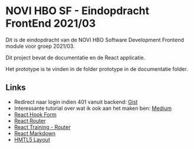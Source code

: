 # NOVI HBO SF - Eindopdracht FrontEnd 2021/03

Dit is de eindopdracht van de NOVI HBO Software Development Frontend module voor groep 2021/03.

Dit project bevat de documentatie en de React applicatie.

Het prototype is te vinden in de folder prototype in de documentatie folder.

## Links

* Redirect naar login indien 401 vanuit backend: [Gist](https://gist.github.com/bmnepali/fa0603d97e7fa0eb2d7ac9be7e50224b)
* Interessante tutorial over wat ik ook aan het maken ben:
[Medium](https://medium.com/@nima.2004hkh/how-to-creating-a-note-taking-app-with-react-and-localstorage-aaf0f3da8c82)
* [React Hook Form](https://react-hook-form.com/advanced-usage)
* [React Router](https://reactrouter.com/web/example/custom-link)
* [React Training - Router](https://reacttraining.com/blog/react-router-v5-1/)
* [React Markdown](https://github.com/remarkjs/react-markdown)
* [HMTL5 Layout](https://www.smashingmagazine.com/2009/08/designing-a-html-5-layout-from-scratch/)

